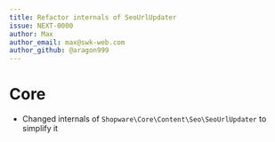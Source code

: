 ```yaml
---
title: Refactor internals of SeoUrlUpdater
issue: NEXT-0000
author: Max
author_email: max@swk-web.com
author_github: @aragon999
---
```

# Core
* Changed internals of `Shopware\Core\Content\Seo\SeoUrlUpdater` to simplify it
